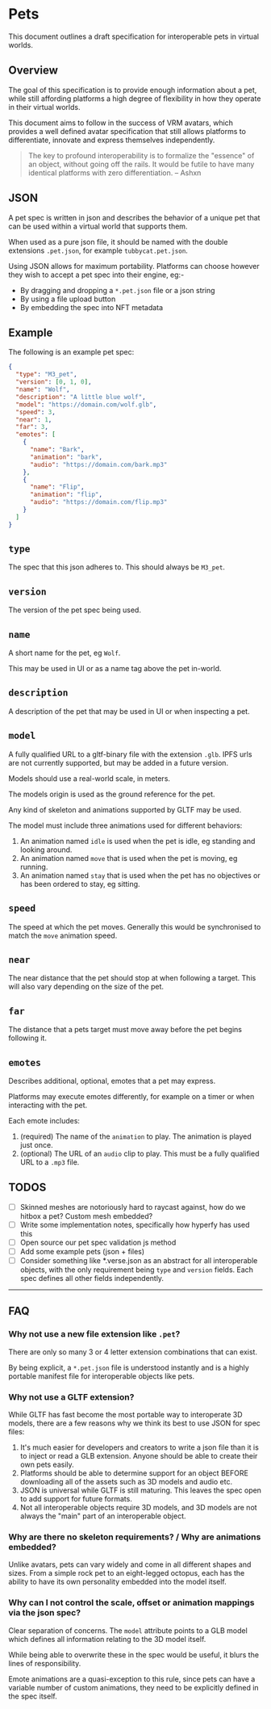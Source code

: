 # Pets

This document outlines a draft specification for interoperable pets in virtual worlds.

## Overview

The goal of this specification is to provide enough information about a pet, while still affording platforms a high degree of flexibility in how they operate in their virtual worlds.

This document aims to follow in the success of VRM avatars, which provides a well defined avatar specification that still allows platforms to differentiate, innovate and express themselves independently.

> The key to profound interoperability is to formalize the "essence" of an object, without going off the rails. It would be futile to have many identical platforms with zero differentiation.
> – Ashxn

## JSON

A pet spec is written in json and describes the behavior of a unique pet that can be used within a virtual world that supports them.

When used as a pure json file, it should be named with the double extensions `.pet.json`, for example `tubbycat.pet.json`.

Using JSON allows for maximum portability. Platforms can choose however they wish to accept a pet spec into their engine, eg:-

- By dragging and dropping a `*.pet.json` file or a json string
- By using a file upload button
- By embedding the spec into NFT metadata

## Example

The following is an example pet spec:

```json
{
  "type": "M3_pet",
  "version": [0, 1, 0],
  "name": "Wolf",
  "description": "A little blue wolf",
  "model": "https://domain.com/wolf.glb",
  "speed": 3,
  "near": 1,
  "far": 3,
  "emotes": [
    {
      "name": "Bark",
      "animation": "bark",
      "audio": "https://domain.com/bark.mp3"
    },
    {
      "name": "Flip",
      "animation": "flip",
      "audio": "https://domain.com/flip.mp3"
    }
  ]
}
```

## `type`

The spec that this json adheres to. This should always be `M3_pet`.

## `version`

The version of the pet spec being used.

## `name`

A short name for the pet, eg `Wolf`.

This may be used in UI or as a name tag above the pet in-world.

## `description`

A description of the pet that may be used in UI or when inspecting a pet.

## `model`

A fully qualified URL to a gltf-binary file with the extension `.glb`. IPFS urls are not currently supported, but may be added in a future version.

Models should use a real-world scale, in meters.

The models origin is used as the ground reference for the pet.

Any kind of skeleton and animations supported by GLTF may be used.

The model must include three animations used for different behaviors:

1. An animation named `idle` is used when the pet is idle, eg standing and looking around.
2. An animation named `move` that is used when the pet is moving, eg running.
3. An animation named `stay` that is used when the pet has no objectives or has been ordered to stay, eg sitting.

## `speed`

The speed at which the pet moves. Generally this would be synchronised to match the `move` animation speed.

## `near`

The near distance that the pet should stop at when following a target. This will also vary depending on the size of the pet.

## `far`

The distance that a pets target must move away before the pet begins following it.

## `emotes`

Describes additional, optional, emotes that a pet may express.

Platforms may execute emotes differently, for example on a timer or when interacting with the pet.

Each emote includes:

1. (required) The name of the `animation` to play. The animation is played just once.
2. (optional) The URL of an `audio` clip to play. This must be a fully qualified URL to a `.mp3` file.

## TODOS

- [ ] Skinned meshes are notoriously hard to raycast against, how do we hitbox a pet? Custom mesh embedded?
- [ ] Write some implementation notes, specifically how hyperfy has used this
- [ ] Open source our pet spec validation js method
- [ ] Add some example pets (json + files)
- [ ] Consider something like \*.verse.json as an abstract for all interoperable objects, with the only requirement being `type` and `version` fields. Each spec defines all other fields independently.

---

## FAQ

### Why not use a new file extension like `.pet`?

There are only so many 3 or 4 letter extension combinations that can exist.

By being explicit, a `*.pet.json` file is understood instantly and is a highly portable manifest file for interoperable objects like pets.

### Why not use a GLTF extension?

While GLTF has fast become the most portable way to interoperate 3D models, there are a few reasons why we think its best to use JSON for spec files:

1. It's much easier for developers and creators to write a json file than it is to inject or read a GLB extension. Anyone should be able to create their own pets easily.
2. Platforms should be able to determine support for an object BEFORE downloading all of the assets such as 3D models and audio etc.
3. JSON is universal while GLTF is still maturing. This leaves the spec open to add support for future formats.
4. Not all interoperable objects require 3D models, and 3D models are not always the "main" part of an interoperable object.

### Why are there no skeleton requirements? / Why are animations embedded?

Unlike avatars, pets can vary widely and come in all different shapes and sizes. From a simple rock pet to an eight-legged octopus, each has the ability to have its own personality embedded into the model itself.

### Why can I not control the scale, offset or animation mappings via the json spec?

Clear separation of concerns. The `model` attribute points to a GLB model which defines all information relating to the 3D model itself.

While being able to overwrite these in the spec would be useful, it blurs the lines of responsibility.

Emote animations are a quasi-exception to this rule, since pets can have a variable number of custom animations, they need to be explicitly defined in the spec itself.
